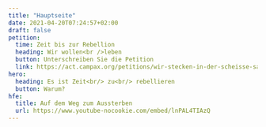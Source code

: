 ```yaml
---
title: "Hauptseite"
date: 2021-04-20T07:24:57+02:00
draft: false
petition:
  time: Zeit bis zur Rebellion
  heading: Wir wollen<br />leben
  button: Unterschreiben Sie die Petition
  link: https://act.campax.org/petitions/wir-stecken-in-der-scheisse-sagt-die-wahrheit-uber-die-klimakrise-und-okologischen-kollaps
hero:
  heading: Es ist Zeit<br/> zu<br/> rebellieren
  button: Warum? 
hfe:
  title: Auf dem Weg zum Aussterben
  url: https://www.youtube-nocookie.com/embed/lnPAL4TIAzQ
---
```

